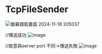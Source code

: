 # TcpFileSender

![螢幕擷取畫面 2024-11-18 205037](https://github.com/user-attachments/assets/0b075631-2251-468c-b997-209181e7aa7c)

//傳送成功
![image](https://github.com/user-attachments/assets/2df02851-78ea-4293-9f4c-2848ee601796)

//故意與server port 不同->傳送失敗
![image](https://github.com/user-attachments/assets/d390c2b9-b54b-4add-8709-04547254f751)


